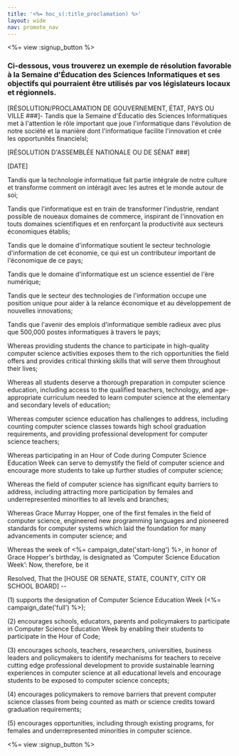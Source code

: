 ```yaml
---
title: '<%= hoc_s(:title_proclamation) %>'
layout: wide
nav: promote_nav
---
```

<%= view :signup_button %>

### Ci-dessous, vous trouverez un exemple de résolution favorable à la Semaine d'Éducation des Sciences Informatiques et ses objectifs qui pourraient être utilisés par vos législateurs locaux et régionnels.

  
[RÉSOLUTION/PROCLAMATION DE GOUVERNEMENT, ÉTAT, PAYS OU VILLE ###]- Tandis que la Semaine d'Éducatio des Sciences Informatiques met à l'attention le rôle important que joue l'informatique dans l'évolution de notre société et la manière dont l'informatique facilite l'innovation et crée les opportunités financielsl;

[RÉSOLUTION D'ASSEMBLÉE NATIONALE OU DE SÉNAT ###]

[DATE]

Tandis que la technologie informatique fait partie intégrale de notre culture et transforme comment on intéragit avec les autres et le monde autour de soi;

Tandis que l'informatique est en train de transformer l'industrie, rendant possible de noueaux domaines de commerce, inspirant de l'innovation en touts domaines scientifiques et en renforçant la productivité aux secteurs économiques établis;

Tandis que le domaine d'informatique soutient le secteur technologie d'information de cet économie, ce qui est un contributeur important de l'économique de ce pays;

Tandis que le domaine d'informatique est un science essentiel de l'ère numérique;

Tandis que le secteur des technologies de l'information occupe une position unique pour aider à la relance économique et au développement de nouvelles innovations;

Tandis que l'avenir des emplois d'informatique semble radieux avec plus que 500,000 postes informatiques à travers le pays;

Whereas providing students the chance to participate in high-quality computer science activities exposes them to the rich opportunities the field offers and provides critical thinking skills that will serve them throughout their lives;

Whereas all students deserve a thorough preparation in computer science education, including access to the qualified teachers, technology, and age-appropriate curriculum needed to learn computer science at the elementary and secondary levels of education;

Whereas computer science education has challenges to address, including counting computer science classes towards high school graduation requirements, and providing professional development for computer science teachers;

Whereas participating in an Hour of Code during Computer Science Education Week can serve to demystify the field of computer science and encourage more students to take up further studies of computer science;

Whereas the field of computer science has significant equity barriers to address, including attracting more participation by females and underrepresented minorities to all levels and branches;

Whereas Grace Murray Hopper, one of the first females in the field of computer science, engineered new programming languages and pioneered standards for computer systems which laid the foundation for many advancements in computer science; and

Whereas the week of <%= campaign_date('start-long') %>, in honor of Grace Hopper's birthday, is designated as ‘Computer Science Education Week’: Now, therefore, be it

Resolved, That the [HOUSE OR SENATE, STATE, COUNTY, CITY OR SCHOOL BOARD] --

(1) supports the designation of Computer Science Education Week (<%= campaign_date('full') %>);

(2) encourages schools, educators, parents and policymakers to participate in Computer Science Education Week by enabling their students to participate in the Hour of Code;

(3) encourages schools, teachers, researchers, universities, business leaders and policymakers to identify mechanisms for teachers to receive cutting edge professional development to provide sustainable learning experiences in computer science at all educational levels and encourage students to be exposed to computer science concepts;

(4) encourages policymakers to remove barriers that prevent computer science classes from being counted as math or science credits toward graduation requirements;

(5) encourages opportunities, including through existing programs, for females and underrepresented minorities in computer science.

<%= view :signup_button %>